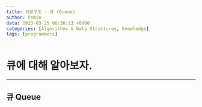```yaml
---
title: 자료구조 - 큐 (Queue)
author: Psmin
data: 2023-03-25 08:36:13 +0900
categories: [Algorithms & Data Structures, Knowledge]
tags: [programmers]
---
```


# 큐에 대해 알아보자.

---

## 큐 Queue
